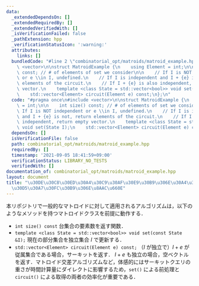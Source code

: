 ```yaml
---
data:
  _extendedDependsOn: []
  _extendedRequiredBy: []
  _extendedVerifiedWith: []
  _isVerificationFailed: false
  _pathExtension: hpp
  _verificationStatusIcon: ':warning:'
  attributes:
    links: []
  bundledCode: "#line 2 \"combinatorial_opt/matroids/matroid_example.hpp\"\n#include\
    \ <vector>\n\nstruct MatroidExample {\n    using Element = int;\n\n    int size()\
    \ const; // # of elements of set we consider\n\n    // If I is NOT independent\
    \ or e \\in I, undefined.\n    // If I is independent and I + {e} is not, return\
    \ elements of the circuit.\n    // If I + {e} is also independent, return empty\
    \ vector.\n    template <class State = std::vector<bool>> void set(State I);\n\
    \    std::vector<Element> circuit(Element e) const;\n};\n"
  code: "#pragma once\n#include <vector>\n\nstruct MatroidExample {\n    using Element\
    \ = int;\n\n    int size() const; // # of elements of set we consider\n\n    //\
    \ If I is NOT independent or e \\in I, undefined.\n    // If I is independent\
    \ and I + {e} is not, return elements of the circuit.\n    // If I + {e} is also\
    \ independent, return empty vector.\n    template <class State = std::vector<bool>>\
    \ void set(State I);\n    std::vector<Element> circuit(Element e) const;\n};\n"
  dependsOn: []
  isVerificationFile: false
  path: combinatorial_opt/matroids/matroid_example.hpp
  requiredBy: []
  timestamp: '2021-09-05 18:41:59+09:00'
  verificationStatus: LIBRARY_NO_TESTS
  verifiedWith: []
documentation_of: combinatorial_opt/matroids/matroid_example.hpp
layout: document
title: "\u30DE\u30C8\u30ED\u30A4\u30C9\u30AF\u30E9\u30B9\u306E\u30A4\u30F3\u30BF\u30FC\
  \u30D5\u30A7\u30FC\u30B9\u306E\u8AAC\u660E"
---
```


本リポジトリで一般的なマトロイドに対して適用されるアルゴリズムは，以下のようなメソッドを持つマトロイドクラスを前提に動作する．

- `int size() const` 台集合の要素数を返す関数．
- `template <class State = std::vector<bool>> void set(const State &I);` 現在の部分集合を独立集合 $I$ で更新する．
- `std::vector<Element> circuit(Element e) const;` （$I$ が独立で）$I + e$ が従属集合である場合，サーキットを返す． $I + e$ も独立の場合，空ベクトルを返す．マトロイド交差アルゴリズムなど，体感的にはサーキットクエリの重さが時間計算量にダイレクトに影響するため，`set()` による前処理と `circuit()` による取得の両者の効率化が重要である．
